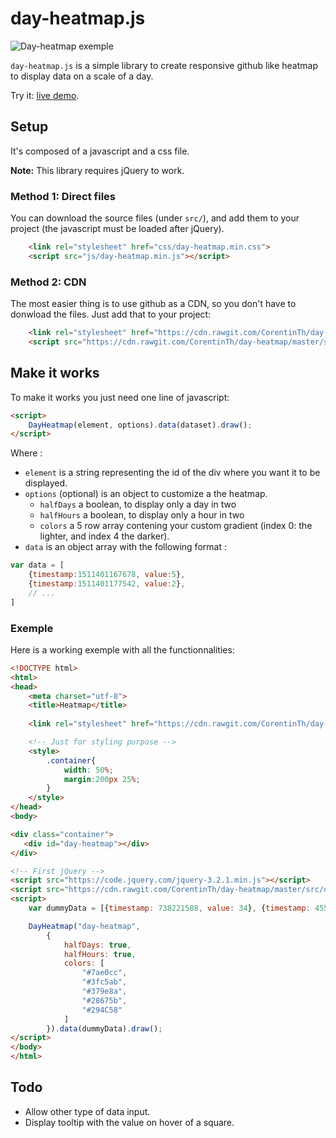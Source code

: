 # day-heatmap.js

![Day-heatmap exemple](http://divers.corentin-thomasset.fr/public/images/day-heatmap-1.PNG)

`day-heatmap.js` is a simple library to create responsive github like heatmap to display data on a scale of a day.

Try it: [live demo](http://divers.corentin-thomasset.fr/day-heatmap/).

## Setup
It's composed of a javascript and a css file.

**Note:** This library requires jQuery to work.

### Method 1: Direct files

You can download the source files (under `src/`), and add them to your project (the javascript must be loaded after jQuery).

```html
    <link rel="stylesheet" href="css/day-heatmap.min.css">
    <script src="js/day-heatmap.min.js"></script>
```

### Method 2: CDN

The most easier thing is to use github as a CDN, so you don't have to donwload the files. Just add that to your project:

```html
    <link rel="stylesheet" href="https://cdn.rawgit.com/CorentinTh/day-heatmap/master/src/day-heatmap.min.js">
    <script src="https://cdn.rawgit.com/CorentinTh/day-heatmap/master/src/day-heatmap.min.js"></script>
```

## Make it works

To make it works you just need one line of javascript:

```html
<script>
    DayHeatmap(element, options).data(dataset).draw();    
</script>
```
Where :
* `element` is a string representing the id of the div where you want it to be displayed.
* `options` (optional) is an object to customize a the heatmap.
    * `halfDays` a boolean, to display only a day in two
    * `halfHours` a boolean, to display only a hour in two
    * `colors` a 5 row array contening your custom gradient (index 0: the lighter, and index 4 the darker).
* `data` is an object array with the following format :
```javascript
var data = [
    {timestamp:1511401167678, value:5},
    {timestamp:1511401177542, value:2},
    // ...
]
```

### Exemple

Here is a working exemple with all the functionnalities:

```html
<!DOCTYPE html>
<html>
<head>
    <meta charset="utf-8">
    <title>Heatmap</title>
    
    <link rel="stylesheet" href="https://cdn.rawgit.com/CorentinTh/day-heatmap/master/src/day-heatmap.min.js">

    <!-- Just for styling purpose -->
    <style>
        .container{
            width: 50%;
            margin:200px 25%;
        }
    </style>
</head>
<body>

<div class="container">
   <div id="day-heatmap"></div>
</div>

<!-- First jQuery -->
<script src="https://code.jquery.com/jquery-3.2.1.min.js"></script>
<script src="https://cdn.rawgit.com/CorentinTh/day-heatmap/master/src/day-heatmap.min.js"></script>
<script>
    var dummyData = [{timestamp: 738221588, value: 34}, {timestamp: 455091188, value: 85}, {timestamp: 1006992511, value: 61}, {timestamp: 374216407, value: 96}, {timestamp: 557060294, value: 39}, {timestamp: 1088268560, value: 45}, {timestamp: 790274681, value: 95}, {timestamp: 924184922, value: 46}, {timestamp: 16227933, value: 47}];

    DayHeatmap("day-heatmap",
        {
            halfDays: true,
            halfHours: true,
            colors: [
                "#7ae0cc",
                "#3fc5ab",
                "#379e8a",
                "#28675b",
                "#294C58"
            ]
        }).data(dummyData).draw();
</script>
</body>
</html>
```

## Todo
* Allow other type of data input.
* Display tooltip with the value on hover of a square.
